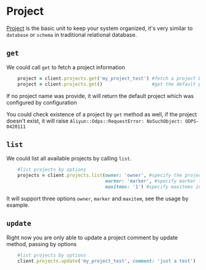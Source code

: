 # Project

[Project](https://docs.aliyun.com/#/pub/odps/basic/definition&project) is the basic unit to keep your system organized, it's very similar to `database` or `schema` in traditional relational database.


## `get`

We could call ```get``` to fetch a project information

```ruby
    project = client.projects.get('my_project_test') #fetch a project by name
    project = client.projects.get()                  #get the default project
```

If no project name was provide, it will return the default project which was configured by configuration

You could check existence of a project by `get` method as well, if the project doesn't exist, it will raise `Aliyun::Odps::RequestError: NoSuchObject: ODPS-0420111`


## `list`
We could list all available projects by calling ```list```.

```ruby
    #list projects by options
    projects = client.projects.list(owner: 'owner', #specify the project owner
                                    marker: 'marker', #specify marker for paginate
                                    maxitems: '1') #specify maxitems in this request, default 1000
```

It will support three options `owner`, `marker` and `maxitem`, see the usage by example.

## `update`

Right now you are only able to update a project comment by update method, passing by options

```ruby
    #list projects by options
    client.projects.update('my_project_test', comment: 'just a test')
```